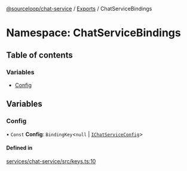 [@sourceloop/chat-service](../README.md) / [Exports](../modules.md) / ChatServiceBindings

# Namespace: ChatServiceBindings

## Table of contents

### Variables

- [Config](ChatServiceBindings.md#config)

## Variables

### Config

• `Const` **Config**: `BindingKey`<``null`` \| [`IChatServiceConfig`](../interfaces/IChatServiceConfig.md)\>

#### Defined in

[services/chat-service/src/keys.ts:10](https://github.com/sourcefuse/loopback4-microservice-catalog/blob/68ec38a2a/services/chat-service/src/keys.ts#L10)
